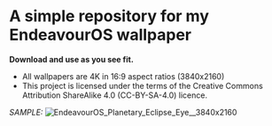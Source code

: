 # **A simple repository for my EndeavourOS wallpaper**

**Download and use as you see fit.**

* All wallpapers are 4K in 16:9 aspect ratios (3840x2160)
* This project is licensed under the terms of the Creative Commons Attribution ShareAlike 4.0	(CC-BY-SA-4.0) licence.


*SAMPLE:*
![EndeavourOS_Planetary_Eclipse_Eye__3840x2160](https://github.com/user-attachments/assets/e66be970-335b-4560-ba2d-79028f7a2ad7)
